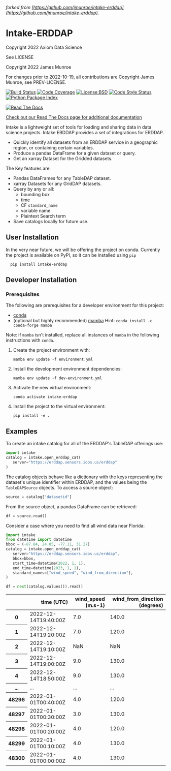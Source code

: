 _forked from [https://github.com/jmunroe/intake-erddap](https://github.com/jmunroe/intake-erddap)_.

Intake-ERDDAP
=============

Copyright 2022 Axiom Data Science

See LICENSE

Copyright 2022 James Munroe

For changes prior to 2022-10-19, all contributions are Copyright James Munroe, see PREV-LICENSE.

[![Build Status](https://img.shields.io/github/actions/workflow/status/axiom-data-science/intake-erddap/test.yaml?branch=main&logo=github&style=for-the-badge)](https://github.com/axiom-data-science/intake-erddap/actions/workflows/test.yaml)
[![Code Coverage](https://img.shields.io/codecov/c/github/axiom-data-science/intake-erddap.svg?style=for-the-badge)](https://codecov.io/gh/axiom-data-science/intake-erddap)
[![License:BSD](https://img.shields.io/badge/License-BSD--2%20Clause-blue.svg?style=for-the-badge)](https://opensource.org/licenses/BSD-2-Clause)
[![Code Style Status](https://img.shields.io/github/actions/workflow/status/axiom-data-science/intake-erddap/linting.yaml?branch=main&label=Code%20Style&style=for-the-badge)](https://github.com/axiom-data-science/intake-erddap/actions/workflows/linting.yaml)
[![Python Package Index](https://img.shields.io/pypi/v/intake-erddap.svg?style=for-the-badge)](https://pypi.org/project/intake-erddap)

[![Read The Docs](https://readthedocs.org/projects/intake-erddap/badge/?version=latest&style=for-the-badge)](https://intake-erddap.readthedocs.io)


[Check out our Read The Docs page for additional documentation](https://intake-erddap.readthedocs.io)



Intake is a lightweight set of tools for loading and sharing data in data
science projects. Intake ERDDAP provides a set of integrations for ERDDAP.

- Quickly identify all datasets from an ERDDAP service in a geographic region,
  or containing certain variables.
- Produce a pandas DataFrame for a given dataset or query.
- Get an xarray Dataset for the Gridded datasets.

The Key features are:

 - Pandas DataFrames for any TableDAP dataset.
 - xarray Datasets for any GridDAP datasets.
 - Query by any or all:
    - bounding box
    - time
    - CF `standard_name`
    - variable name
    - Plaintext Search term
 - Save catalogs locally for future use.


## User Installation

In the very near future, we will be offering the project on conda. Currently the
project is available on PyPI, so it can be installed using `pip`

      pip install intake-erddap

## Developer Installation

### Prerequisites

The following are prerequisites for a developer environment for this project:

- [conda](https://docs.conda.io/en/latest/miniconda.html)
- (optional but highly recommended) [mamba](https://mamba.readthedocs.io/en/latest/) Hint: `conda install -c conda-forge mamba`

Note: if `mamba` isn't installed, replace all instances of `mamba` in the following instructions with `conda`.

1. Create the project environment with:
   ```
   mamba env update -f environment.yml
   ```

2. Install the development environment dependencies:
   ```
   mamba env update -f dev-environment.yml
   ```

3. Activate the new virtual environment:
   ```
   conda activate intake-erddap
   ```

4. Install the project to the virtual environment:
   ```
   pip install -e .
   ```


## Examples

To create an intake catalog for all of the ERDDAP's TableDAP offerings use:

```python
import intake
catalog = intake.open_erddap_cat(
   server="https://erddap.sensors.ioos.us/erddap"
)
```


The catalog objects behave like a dictionary with the keys representing the
dataset's unique identifier within ERDDAP, and the values being the
`TableDAPSource` objects. To access a source object:

```python
source = catalog["datasetid"]
```

From the source object, a pandas DataFrame can be retrieved:

```python
df = source.read()
```

Consider a case where you need to find all wind data near Florida:

```python
import intake
from datetime import datetime
bbox = (-87.84, 24.05, -77.11, 31.27)
catalog = intake.open_erddap_cat(
   server="https://erddap.sensors.ioos.us/erddap",
   bbox=bbox,
   start_time=datetime(2022, 1, 1),
   end_time=datetime(2023, 1, 1),
   standard_names=["wind_speed", "wind_from_direction"],
)

df = next(catalog.values()).read()
```


<table class="align-default">
<thead>
   <tr style="text-align: right;">
   <th></th>
   <th>time (UTC)</th>
   <th>wind_speed (m.s-1)</th>
   <th>wind_from_direction (degrees)</th>
   </tr>
</thead>
<tbody>
   <tr>
   <th>0</th>
   <td>2022-12-14T19:40:00Z</td>
   <td>7.0</td>
   <td>140.0</td>
   </tr>
   <tr>
   <th>1</th>
   <td>2022-12-14T19:20:00Z</td>
   <td>7.0</td>
   <td>120.0</td>
   </tr>
   <tr>
   <th>2</th>
   <td>2022-12-14T19:10:00Z</td>
   <td>NaN</td>
   <td>NaN</td>
   </tr>
   <tr>
   <th>3</th>
   <td>2022-12-14T19:00:00Z</td>
   <td>9.0</td>
   <td>130.0</td>
   </tr>
   <tr>
   <th>4</th>
   <td>2022-12-14T18:50:00Z</td>
   <td>9.0</td>
   <td>130.0</td>
   </tr>
   <tr>
   <th>...</th>
   <td>...</td>
   <td>...</td>
   <td>...</td>
   </tr>
   <tr>
   <th>48296</th>
   <td>2022-01-01T00:40:00Z</td>
   <td>4.0</td>
   <td>120.0</td>
   </tr>
   <tr>
   <th>48297</th>
   <td>2022-01-01T00:30:00Z</td>
   <td>3.0</td>
   <td>130.0</td>
   </tr>
   <tr>
   <th>48298</th>
   <td>2022-01-01T00:20:00Z</td>
   <td>4.0</td>
   <td>120.0</td>
   </tr>
   <tr>
   <th>48299</th>
   <td>2022-01-01T00:10:00Z</td>
   <td>4.0</td>
   <td>130.0</td>
   </tr>
   <tr>
   <th>48300</th>
   <td>2022-01-01T00:00:00Z</td>
   <td>4.0</td>
   <td>130.0</td>
   </tr>
</tbody>
</table>
